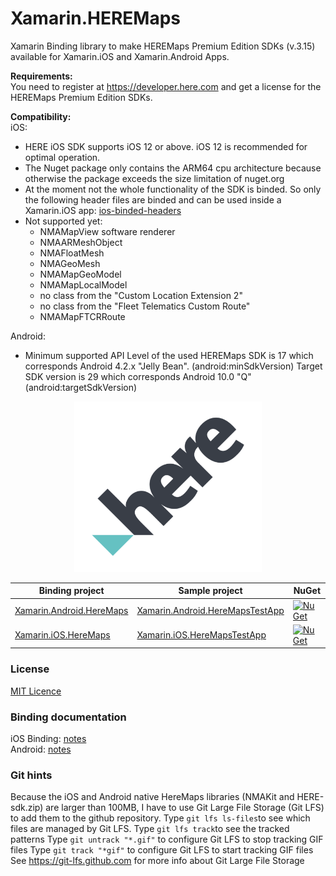 # Xamarin.HEREMaps
Xamarin Binding library to make HEREMaps Premium Edition SDKs (v.3.15) available for Xamarin.iOS and Xamarin.Android Apps.

**Requirements:**<br>
You need to register at https://developer.here.com and get a license for the HEREMaps Premium Edition SDKs.

**Compatibility:**<br>
iOS:
- HERE iOS SDK supports iOS 12 or above. iOS 12 is recommended for optimal operation. <br>
- The Nuget package only contains the ARM64 cpu architecture because otherwise the package exceeds the size limitation of nuget.org
- At the moment not the whole functionality of the SDK is binded. So only the following header files are binded and can be used inside a Xamarin.iOS app: [ios-binded-headers]
- Not supported yet:
    - NMAMapView software renderer
    - NMAARMeshObject
    - NMAFloatMesh
    - NMAGeoMesh
    - NMAMapGeoModel
    - NMAMapLocalModel
    - no class from the "Custom Location Extension 2"
    - no class from the "Fleet Telematics Custom Route"
    - NMAMapFTCRRoute

Android:
- Minimum supported API Level of the used HEREMaps SDK is 17 which corresponds Android 4.2.x "Jelly Bean". (android:minSdkVersion)
Target SDK version is 29 which corresponds Android 10.0 "Q" (android:targetSdkVersion)

<p align="center">
<img src="docs/icons/HERE_logo.png" width="300">
</p>

| Binding project                                     | Sample project                                            | NuGet                                     |
|---------------------------------------------|---------------------------------------------------|-------------------------------------------|
| [Xamarin.Android.HereMaps][binding-android] | [Xamarin.Android.HereMapsTestApp][android-sample] | [![NuGet](https://img.shields.io/nuget/v/Xamarin.Android.HereMaps.svg?label=NuGet)](https://www.nuget.org/packages/Xamarin.Android.HereMaps/) |
| [Xamarin.iOS.HereMaps][binding-ios]         | [Xamarin.iOS.HereMapsTestApp][ios-sample]         | [![NuGet](https://img.shields.io/nuget/v/Xamarin.iOS.HereMaps.svg?label=NuGet)](https://www.nuget.org/packages/Xamarin.iOS.HereMaps/)         |


[official-docs-sdk-android]: https://developer.here.com/documentation/android-premium/3.15/dev_guide/topics/user-guide.html
[official-docs-sdk-ios]: https://developer.here.com/documentation/ios-premium/3.15/dev_guide/topics/user-guide.html

[binding-android]: Xamarin.Android.HEREMaps/
[binding-ios]: Xamarin.iOS.HEREMaps/

[android-sample]: Xamarin.Android.HereMapsTestApp/
[ios-sample]: Xamarin.iOS.HereMapsTestApp/

[ios-binded-headers]: NativeLibraries/iOS/HERE_iOS_SDK_Premium_v3.15.2_92/framework/NMAKit.framework/Headers/NMAKit_mod.h

### License
[MIT Licence](LICENSE) 

### Binding documentation
iOS Binding: [notes](Xamarin.iOS.HEREMaps/ios-binding-notes.md)<br>
Android: [notes](Xamarin.Android.HEREMaps/android-binding-notes.md)<br>

### Git hints
Because the iOS and Android native HereMaps libraries (NMAKit and HERE-sdk.zip) are larger than 100MB, I have to use Git Large File Storage (Git LFS) to add them to the github repository.
Type `git lfs ls-files`to see which files are managed by Git LFS.
Type `git lfs track`to see the tracked patterns
Type `git untrack "*.gif"` to configure Git LFS to stop tracking GIF files
Type `git track "*gif"` to configure Git LFS to start tracking GIF files
See https://git-lfs.github.com for more info about Git Large File Storage